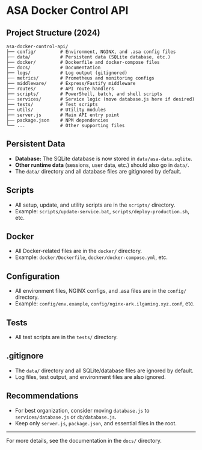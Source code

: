 # ASA Docker Control API

## Project Structure (2024)

```
asa-docker-control-api/
├── config/         # Environment, NGINX, and .asa config files
├── data/           # Persistent data (SQLite database, etc.)
├── docker/         # Dockerfile and docker-compose files
├── docs/           # Documentation
├── logs/           # Log output (gitignored)
├── metrics/        # Prometheus and monitoring configs
├── middleware/     # Express/Fastify middleware
├── routes/         # API route handlers
├── scripts/        # PowerShell, batch, and shell scripts
├── services/       # Service logic (move database.js here if desired)
├── tests/          # Test scripts
├── utils/          # Utility modules
├── server.js       # Main API entry point
├── package.json    # NPM dependencies
└── ...             # Other supporting files
```

## Persistent Data
- **Database:** The SQLite database is now stored in `data/asa-data.sqlite`.
- **Other runtime data** (sessions, user data, etc.) should also go in `data/`.
- The `data/` directory and all database files are gitignored by default.

## Scripts
- All setup, update, and utility scripts are in the `scripts/` directory.
- Example: `scripts/update-service.bat`, `scripts/deploy-production.sh`, etc.

## Docker
- All Docker-related files are in the `docker/` directory.
- Example: `docker/Dockerfile`, `docker/docker-compose.yml`, etc.

## Configuration
- All environment files, NGINX configs, and .asa files are in the `config/` directory.
- Example: `config/env.example`, `config/nginx-ark.ilgaming.xyz.conf`, etc.

## Tests
- All test scripts are in the `tests/` directory.

## .gitignore
- The `data/` directory and all SQLite/database files are ignored by default.
- Log files, test output, and environment files are also ignored.

## Recommendations
- For best organization, consider moving `database.js` to `services/database.js` or `db/database.js`.
- Keep only `server.js`, `package.json`, and essential files in the root.

---

For more details, see the documentation in the `docs/` directory. 
